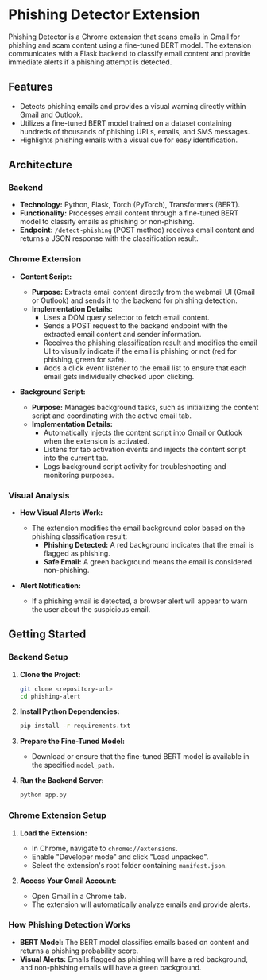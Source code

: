 # Phishing Detector Extension

Phishing Detector is a Chrome extension that scans emails in Gmail for phishing and scam content using a fine-tuned BERT model. The extension communicates with a Flask backend to classify email content and provide immediate alerts if a phishing attempt is detected.

## Features
- Detects phishing emails and provides a visual warning directly within Gmail and Outlook.
- Utilizes a fine-tuned BERT model trained on a dataset containing hundreds of thousands of phishing URLs, emails, and SMS messages.
- Highlights phishing emails with a visual cue for easy identification.

## Architecture
### Backend
- **Technology:** Python, Flask, Torch (PyTorch), Transformers (BERT).
- **Functionality:** Processes email content through a fine-tuned BERT model to classify emails as phishing or non-phishing.
- **Endpoint:** `/detect-phishing` (POST method) receives email content and returns a JSON response with the classification result.

### Chrome Extension
- **Content Script:**
  - **Purpose:** Extracts email content directly from the webmail UI (Gmail or Outlook) and sends it to the backend for phishing detection.
  - **Implementation Details:**
    - Uses a DOM query selector to fetch email content.
    - Sends a POST request to the backend endpoint with the extracted email content and sender information.
    - Receives the phishing classification result and modifies the email UI to visually indicate if the email is phishing or not (red for phishing, green for safe).
    - Adds a click event listener to the email list to ensure that each email gets individually checked upon clicking.

- **Background Script:**
  - **Purpose:** Manages background tasks, such as initializing the content script and coordinating with the active email tab.
  - **Implementation Details:**
    - Automatically injects the content script into Gmail or Outlook when the extension is activated.
    - Listens for tab activation events and injects the content script into the current tab.
    - Logs background script activity for troubleshooting and monitoring purposes.

### Visual Analysis
- **How Visual Alerts Work:**
  - The extension modifies the email background color based on the phishing classification result:
    - **Phishing Detected:** A red background indicates that the email is flagged as phishing.
    - **Safe Email:** A green background means the email is considered non-phishing.

- **Alert Notification:**
  - If a phishing email is detected, a browser alert will appear to warn the user about the suspicious email.

## Getting Started
### Backend Setup
1. **Clone the Project:**
    ```bash
    git clone <repository-url>
    cd phishing-alert
    ```
2. **Install Python Dependencies:**
    ```bash
    pip install -r requirements.txt
    ```
3. **Prepare the Fine-Tuned Model:**
    - Download or ensure that the fine-tuned BERT model is available in the specified `model_path`.

4. **Run the Backend Server:**
    ```bash
    python app.py
    ```

### Chrome Extension Setup
1. **Load the Extension:**
   - In Chrome, navigate to `chrome://extensions`.
   - Enable "Developer mode" and click "Load unpacked".
   - Select the extension's root folder containing `manifest.json`.

2. **Access Your Gmail Account:**
   - Open Gmail in a Chrome tab.
   - The extension will automatically analyze emails and provide alerts.

### How Phishing Detection Works
- **BERT Model:** The BERT model classifies emails based on content and returns a phishing probability score.
- **Visual Alerts:** Emails flagged as phishing will have a red background, and non-phishing emails will have a green background.


